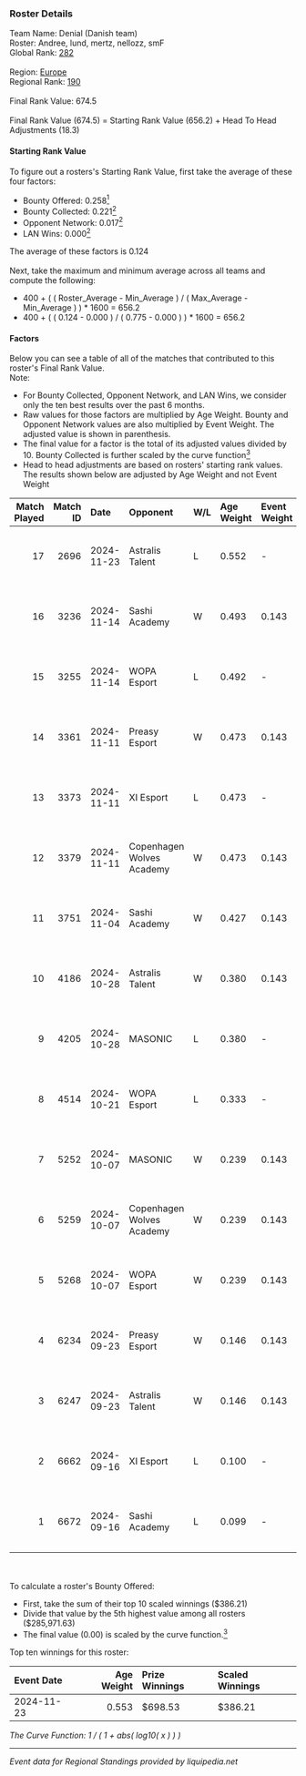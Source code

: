 ### Roster Details<br />
Team Name: Denial (Danish team)<br />
Roster: Andree, lund, mertz, nellozz, smF<br />
Global Rank: [282](../../standings_global_2025_02_28.md)<br />
<br />
Region: [Europe]( ../../standings_europe_2025_02_28.md)<br />
Regional Rank: [190]( ../../standings_europe_2025_02_28.md)<br />
<br />
Final Rank Value:  674.5<br />
<br />
Final Rank Value (674.5) = Starting Rank Value (656.2) + Head To Head Adjustments (18.3)<br />

#### Starting Rank Value<br />
To figure out a rosters's Starting Rank Value, first take the average of these four factors:<br />
- Bounty Offered: 0.258[<sup>1</sup>](#table2)
- Bounty Collected: 0.221[<sup>2</sup>](#table1)
- Opponent Network: 0.017[<sup>2</sup>](#table1)
- LAN Wins: 0.000[<sup>2</sup>](#table1)

The average of these factors is 0.124<br />
<br />
Next, take the maximum and minimum average across all teams and compute the following:<br />
- 400 + ( ( Roster_Average - Min_Average ) / ( Max_Average - Min_Average ) ) * 1600 = 656.2
- 400 + ( ( 0.124 - 0.000 ) / ( 0.775 - 0.000 ) ) * 1600 = 656.2


#### Factors<br />
Below you can see a table of all of the matches that contributed to this roster's Final Rank Value.<br />
Note:<br />

- For Bounty Collected, Opponent Network, and LAN Wins, we consider only the ten best results over the past 6 months.
- Raw values for those factors are multiplied by Age Weight. Bounty and Opponent Network values are also multiplied by Event Weight. The adjusted value is shown in parenthesis.
- The final value for a factor is the total of its adjusted values divided by 10. Bounty Collected is further scaled by the curve function[<sup>3</sup>](#curveFunction)
- Head to head adjustments are based on rosters' starting rank values. The results shown below are adjusted by Age Weight and not Event Weight
<span id="table1"></span><br />


| Match Played | Match ID | Date       | Opponent                  | W/L | Age Weight | Event Weight | Bounty Collected | Opponent Network | LAN Wins  | H2H Adj. | Roster                             |
| -: | -: | :- | :- | :- | :- | :- | :- | :- | :- | -: | :- |
|           17 |     2696 | 2024-11-23 | Astralis Talent           | L   | 0.552      | -            | -                | -                | -         |    -5.80 | Andree, lund, mertz, nellozz, smF  |
|           16 |     3236 | 2024-11-14 | Sashi Academy             | W   | 0.493      | 0.143        | 0.001 (0.000)    | 0.310 (0.022)    | 0 (0.000) |     8.27 | Andree, lund, mertz, nellozz, smF  |
|           15 |     3255 | 2024-11-14 | WOPA Esport               | L   | 0.492      | -            | -                | -                | -         |    -4.46 | Andree, J3nsyy, lund, nellozz, smF |
|           14 |     3361 | 2024-11-11 | Preasy Esport             | W   | 0.473      | 0.143        | 0.014 (0.001)    | 0.566 (0.038)    | 0 (0.000) |     9.66 | Andree, lund, mertz, nellozz, smF  |
|           13 |     3373 | 2024-11-11 | XI Esport                 | L   | 0.473      | -            | -                | -                | -         |   -10.46 | Andree, lund, mertz, nellozz, smF  |
|           12 |     3379 | 2024-11-11 | Copenhagen Wolves Academy | W   | 0.473      | 0.143        | 0.000 (0.000)    | 0.000 (0.000)    | 0 (0.000) |     2.45 | Andree, lund, mertz, nellozz, smF  |
|           11 |     3751 | 2024-11-04 | Sashi Academy             | W   | 0.427      | 0.143        | 0.001 (0.000)    | 0.310 (0.019)    | 0 (0.000) |     7.22 | Andree, lund, mertz, nellozz, smF  |
|           10 |     4186 | 2024-10-28 | Astralis Talent           | W   | 0.380      | 0.143        | 0.003 (0.000)    | 0.640 (0.035)    | 0 (0.000) |     7.21 | Andree, lund, mertz, nellozz, smF  |
|            9 |     4205 | 2024-10-28 | MASONIC                   | L   | 0.380      | -            | -                | -                | -         |    -6.25 | Andree, lund, mertz, nellozz, smF  |
|            8 |     4514 | 2024-10-21 | WOPA Esport               | L   | 0.333      | -            | -                | -                | -         |    -2.81 | Andree, lund, mertz, nellozz, smF  |
|            7 |     5252 | 2024-10-07 | MASONIC                   | W   | 0.239      | 0.143        | 0.001 (0.000)    | 0.129 (0.004)    | 0 (0.000) |     3.72 | Andree, lund, mertz, nellozz, smF  |
|            6 |     5259 | 2024-10-07 | Copenhagen Wolves Academy | W   | 0.239      | 0.143        | 0.000 (0.000)    | 0.000 (0.000)    | 0 (0.000) |     1.36 | Andree, lund, mertz, nellozz, smF  |
|            5 |     5268 | 2024-10-07 | WOPA Esport               | W   | 0.239      | 0.143        | 0.037 (0.001)    | 0.845 (0.029)    | 0 (0.000) |     5.50 | Andree, lund, mertz, nellozz, smF  |
|            4 |     6234 | 2024-09-23 | Preasy Esport             | W   | 0.146      | 0.143        | 0.014 (0.000)    | 0.566 (0.012)    | 0 (0.000) |     3.32 | Andree, lund, mertz, nellozz, smF  |
|            3 |     6247 | 2024-09-23 | Astralis Talent           | W   | 0.146      | 0.143        | 0.003 (0.000)    | 0.640 (0.013)    | 0 (0.000) |     2.98 | Andree, lund, mertz, nellozz, smF  |
|            2 |     6662 | 2024-09-16 | XI Esport                 | L   | 0.100      | -            | -                | -                | -         |    -2.18 | Andree, lund, mertz, nellozz, smF  |
|            1 |     6672 | 2024-09-16 | Sashi Academy             | L   | 0.099      | -            | -                | -                | -         |    -1.40 | Andree, lund, mertz, nellozz, smF  |

<br />
<span id="table2"></span><br />
To calculate a roster's Bounty Offered:<br />

- First, take the sum of their top 10 scaled winnings ($386.21)
- Divide that value by the 5th highest value among all rosters ($285,971.63)
- The final value (0.00) is scaled by the curve function.[<sup>3</sup>](#curveFunction)

Top ten winnings for this roster:<br />

| Event Date | Age Weight | Prize Winnings | Scaled Winnings |
| :- | -: | :- | :- |
| 2024-11-23 |      0.553 | $698.53        | $386.21         |


<span id="curveFunction"></span>_The Curve Function: 1 / ( 1 + abs( log10( x ) ) )_<br />

---
_Event data for Regional Standings provided by liquipedia.net_<br />
